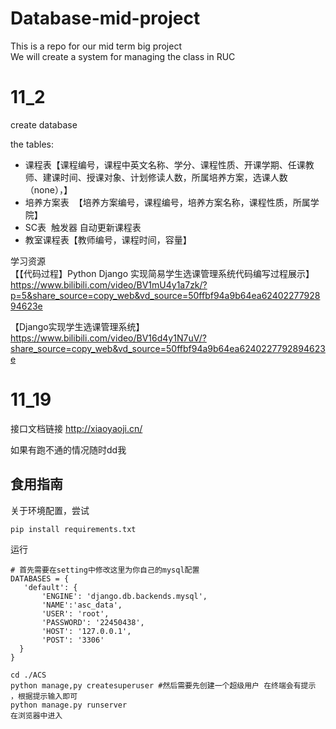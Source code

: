 # Database-mid-project
This is a repo for our mid term big project  
We will create a system for managing the class in RUC

# 11_2
create database

the tables:

* 课程表【课程编号，课程中英文名称、学分、课程性质、开课学期、任课教师、建课时间、授课对象、计划修读人数，所属培养方案，选课人数（none），】
* 培养方案表  【培养方案编号，课程编号，培养方案名称，课程性质，所属学院】
* SC表  触发器 自动更新课程表
* 教室课程表【教师编号，课程时间，容量】


学习资源  
【【代码过程】Python Django 实现简易学生选课管理系统代码编写过程展示】 https://www.bilibili.com/video/BV1mU4y1a7zk/?p=5&share_source=copy_web&vd_source=50ffbf94a9b64ea6240227792894623e


【Django实现学生选课管理系统】 https://www.bilibili.com/video/BV16d4y1N7uV/?share_source=copy_web&vd_source=50ffbf94a9b64ea6240227792894623e

# 11_19

接口文档链接 http://xiaoyaoji.cn/

如果有跑不通的情况随时dd我

## 食用指南
关于环境配置，尝试
```
pip install requirements.txt
```

运行
```
# 首先需要在setting中修改这里为你自己的mysql配置
DATABASES = {
   'default': {
       'ENGINE': 'django.db.backends.mysql',
       'NAME':'asc_data',
       'USER': 'root',
       'PASSWORD': '22450438',
       'HOST': '127.0.0.1',
       'POST': '3306'
  }
}

cd ./ACS
python manage,py createsuperuser #然后需要先创建一个超级用户 在终端会有提示 ，根据提示输入即可  
python manage.py runserver
在浏览器中进入 
```
